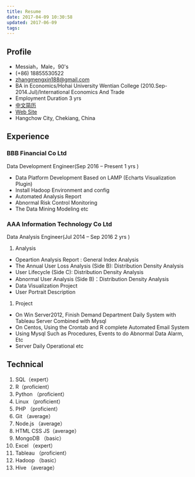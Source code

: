 ```yaml
---
title: Resume
date: 2017-04-09 10:30:58
updated: 2017-06-09
tags:
---
```




## Profile
 - Messiah，Male，90's
 - (+86) 18855530522
 - [zhangmengxin188@gmail.com](mailto:zhangmengxin188@gmail.com)
 - BA in Economics/Hohai University Wentian College (2010.Sep-2014.Jul)/International Economics And Trade
 - Employment Duration 3 yrs 
 - [中文简历](/about)
 - [Web Site](http://www.imzmx.win)
 - Hangchow City, Chekiang, China

## Experience
### BBB Financial Co Ltd
 Data Development Engineer(Sep 2016 – Present 1 yrs )
 - Data Platform Development Based on LAMP (Echarts Visualization Plugin)
 - Install Hadoop Environment and config
 - Automated Analysis Report
 - Abnormal Risk Control Monitoring 
 - The Data Mining Modeling etc

### AAA Information Technology Co Ltd
Data Analysis Engineer(Jul 2014 – Sep 2016 2 yrs )

1. Analysis
 - Opeartion Analysis Report : General Index Analysis
 - The Annual User Loss Analysis (Side B): Distribution Density Analysis
 - User Lifecycle (Side C): Distribution Density Analysis
 - Abnormal User Analysis (Side B)：Distribution Density Analysis
 - Data Visualization Project
 - User Portrait Description

1. Project
 - On Win Server2012, Finish Demand Department Daily System with Tableau Server Combined with Mysql
 - On Centos, Using the Crontab and R complete Automated Email System
 - Using Mysql Such as Procedures, Events to do Abnormal Data Alarm, Etc
 - Server Daily Operational etc

## Technical
1. SQL（expert）
1. R（proficient） 
1. Python （proficient） 
1. Linux （proficient） 
1. PHP （proficient） 
1. Git （average）
1. Node.js （average）
1. HTML CSS JS（average）
1. MongoDB （basic）
1. Excel （expert）
1. Tableau （proficient）
1. Hadoop （basic）
1. Hive （average）